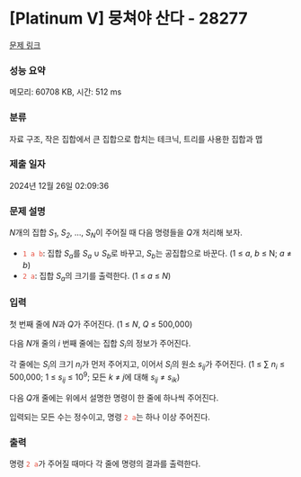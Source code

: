 # [Platinum V] 뭉쳐야 산다 - 28277 

[문제 링크](https://www.acmicpc.net/problem/28277) 

### 성능 요약

메모리: 60708 KB, 시간: 512 ms

### 분류

자료 구조, 작은 집합에서 큰 집합으로 합치는 테크닉, 트리를 사용한 집합과 맵

### 제출 일자

2024년 12월 26일 02:09:36

### 문제 설명

<p><var>N</var>개의 집합 <var>S<sub>1</sub></var>, <var>S<sub>2</sub></var>, …, <var>S<sub>N</sub></var>이 주어질 때 다음 명령들을 <var>Q</var>개 처리해 보자.</p>

<ul>
	<li><span style="color:#e74c3c;"><code>1 a b</code></span>: 집합 <var>S<sub>a</sub></var>를 <var>S<sub>a</sub></var> ∪ <var>S<sub>b</sub></var>로 바꾸고, <var>S<sub>b</sub></var>는 공집합으로 바꾼다. (1 ≤ <var>a</var>, <var>b</var> ≤ N; <var>a</var> ≠ <var>b</var>)</li>
	<li><span style="color:#e74c3c;"><code>2 a</code></span>: 집합 <var>S<sub>a</sub></var>의 크기를 출력한다. (1 ≤ <var>a</var> ≤ <var>N</var>)</li>
</ul>

### 입력 

 <p>첫 번째 줄에 <var>N</var>과 <var>Q</var>가 주어진다. (1 ≤ <var>N</var>, <var>Q</var> ≤ 500,000)</p>

<p>다음 <var>N</var>개 줄의 <var>i</var> 번째 줄에는 집합 <var>S<sub>i</sub></var>의 정보가 주어진다.</p>

<p>각 줄에는 <var>S<sub>i</sub></var>의 크기 <var>n<sub>i</sub></var>가 먼저 주어지고, 이어서 <var>S<sub>i</sub></var>의 원소 <var>s<sub>ij</sub></var>가 주어진다. (1 ≤ ∑ <var>n<sub>i</sub></var> ≤ 500,000; 1 ≤ <var>s<sub>ij</sub></var> ≤ 10<sup>9</sup>; 모든 <var>k</var> ≠ <var>j</var>에 대해 <var>s<sub>ij</sub></var> ≠ <var>s<sub>ik</sub></var>)</p>

<p>다음 <var>Q</var>개 줄에는 위에서 설명한 명령이 한 줄에 하나씩 주어진다.</p>

<p>입력되는 모든 수는 정수이고, 명령 <span style="color:#e74c3c;"><code>2 a</code></span>는 하나 이상 주어진다.</p>

### 출력 

 <p>명령 <span style="color:#e74c3c;"><code>2 a</code></span>가 주어질 때마다 각 줄에 명령의 결과를 출력한다.</p>

